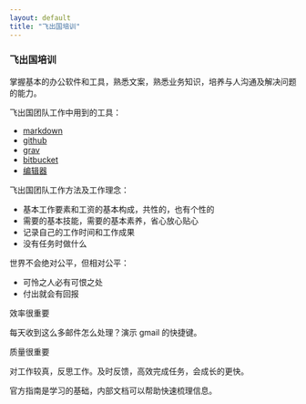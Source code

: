 ```yaml
---
layout: default
title: "飞出国培训"
---
```


### 飞出国培训

掌握基本的办公软件和工具，熟悉文案，熟悉业务知识，培养与人沟通及解决问题的能力。

飞出国团队工作中用到的工具：

- [markdown](tools/markdown.html)
- [github](tools/github.html)
- [grav](tools/grav.html)
- [bitbucket](tools/bitbucket.html)
- [编辑器](tools/editors.html)

飞出国团队工作方法及工作理念：

- 基本工作要素和工资的基本构成，共性的，也有个性的
- 需要的基本技能，需要的基本素养，省心放心贴心
- 记录自己的工作时间和工作成果
- 没有任务时做什么

世界不会绝对公平，但相对公平：

- 可怜之人必有可恨之处
- 付出就会有回报

效率很重要

每天收到这么多邮件怎么处理？演示 gmail 的快捷键。

质量很重要

对工作较真，反思工作。及时反馈，高效完成任务，会成长的更快。

官方指南是学习的基础，内部文档可以帮助快速梳理信息。

